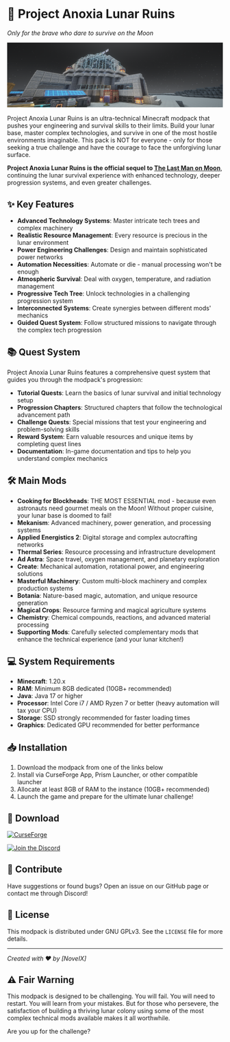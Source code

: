 # 🌙 Project Anoxia Lunar Ruins

*Only for the brave who dare to survive on the Moon*

![Anoxia Banner](./kubejs/assets/anoxia/banner/anoxia.png)

Project Anoxia Lunar Ruins is an ultra-technical Minecraft modpack that pushes your engineering and survival skills to their limits. Build your lunar base, master complex technologies, and survive in one of the most hostile environments imaginable. This pack is NOT for everyone - only for those seeking a true challenge and have the courage to face the unforgiving lunar surface.

**Project Anoxia Lunar Ruins is the official sequel to [The Last Man on Moon](https://www.curseforge.com/minecraft/modpacks/tlmom)**, continuing the lunar survival experience with enhanced technology, deeper progression systems, and even greater challenges.

## ✨ Key Features

- **Advanced Technology Systems**: Master intricate tech trees and complex machinery
- **Realistic Resource Management**: Every resource is precious in the lunar environment
- **Power Engineering Challenges**: Design and maintain sophisticated power networks
- **Automation Necessities**: Automate or die - manual processing won't be enough
- **Atmospheric Survival**: Deal with oxygen, temperature, and radiation management
- **Progressive Tech Tree**: Unlock technologies in a challenging progression system
- **Interconnected Systems**: Create synergies between different mods' mechanics
- **Guided Quest System**: Follow structured missions to navigate through the complex tech progression

## 📚 Quest System

Project Anoxia Lunar Ruins features a comprehensive quest system that guides you through the modpack's progression:

- **Tutorial Quests**: Learn the basics of lunar survival and initial technology setup
- **Progression Chapters**: Structured chapters that follow the technological advancement path
- **Challenge Quests**: Special missions that test your engineering and problem-solving skills
- **Reward System**: Earn valuable resources and unique items by completing quest lines
- **Documentation**: In-game documentation and tips to help you understand complex mechanics

## 🛠️ Main Mods

- **Cooking for Blockheads**: THE MOST ESSENTIAL mod - because even astronauts need gourmet meals on the Moon! Without proper cuisine, your lunar base is doomed to fail!
- **Mekanism**: Advanced machinery, power generation, and processing systems
- **Applied Energistics 2**: Digital storage and complex autocrafting networks
- **Thermal Series**: Resource processing and infrastructure development
- **Ad Astra**: Space travel, oxygen management, and planetary exploration
- **Create**: Mechanical automation, rotational power, and engineering solutions
- **Masterful Machinery**: Custom multi-block machinery and complex production systems
- **Botania**: Nature-based magic, automation, and unique resource generation
- **Magical Crops**: Resource farming and magical agriculture systems
- **Chemistry**: Chemical compounds, reactions, and advanced material processing
- **Supporting Mods**: Carefully selected complementary mods that enhance the technical experience (and your lunar kitchen!)

## 💻 System Requirements

- **Minecraft**: 1.20.x
- **RAM**: Minimum 8GB dedicated (10GB+ recommended)
- **Java**: Java 17 or higher
- **Processor**: Intel Core i7 / AMD Ryzen 7 or better (heavy automation will tax your CPU)
- **Storage**: SSD strongly recommended for faster loading times
- **Graphics**: Dedicated GPU recommended for better performance

## 📥 Installation

1. Download the modpack from one of the links below
2. Install via CurseForge App, Prism Launcher, or other compatible launcher
3. Allocate at least 8GB of RAM to the instance (10GB+ recommended)
4. Launch the game and prepare for the ultimate lunar challenge!

## 🔗 Download

[![CurseForge](https://img.shields.io/badge/CurseForge-Project%20Anoxia-orange?style=for-the-badge&logo=curseforge)](https://www.curseforge.com/minecraft/modpacks/anoxia)

[![Join the Discord](https://img.shields.io/badge/Discord-Join%20Server-7289DA?style=for-the-badge&logo=discord)](https://discord.gg/2bq996c5xF)

## 🤝 Contribute

Have suggestions or found bugs? Open an issue on our GitHub page or contact me through Discord!

## 📜 License

This modpack is distributed under GNU GPLv3. See the `LICENSE` file for more details.

---

*Created with ❤️ by [NoveIX]*

## ⚠️ Fair Warning

This modpack is designed to be challenging. You will fail. You will need to restart. You will learn from your mistakes. But for those who persevere, the satisfaction of building a thriving lunar colony using some of the most complex technical mods available makes it all worthwhile.

Are you up for the challenge?
